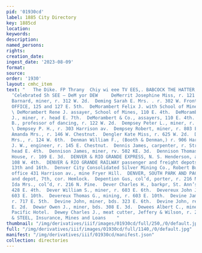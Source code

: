 ```yaml
---
pid: '01930cd'
label: 1885 City Directory
key: 1885cd
location: 
keywords: 
description: 
named_persons: 
rights: 
creation_date: 
ingest_date: '2023-08-09'
format: 
source: 
order: '1930'
layout: cmhc_item
text: "   The Dike. FP Thrany  Chiy wi eee TV EES,. BABCOCK THE HATTER, Wilson Bros.
  ‘Celebrated Sh SEE — DeM yor DEW     DeMerrit Josephine Miss, r. 121 W. 2d.  Demichelle
  Barnard, miner, r. 312 W. 2d.  Deming Sarah E. Mrs. . r. 302 W. Front.  DEMOCRAT
  OFFICE, 125 and 127 E. 5th.  DeMorambert Felix J. with School of Mines, 110 E. 4th.
  \ DeMorambert Rene J. assayer, School of Mines, 110 E. 4th.  DeMorambert Theophile
  J., miner, r. head E. 7th.  DeMorambert & Co., assayers, 110 E. 4th.  Dempsey Edward
  B., professor of dancing, r. 122 W. 2d.  Dempsey Peter L., miner, r. 217 W. 6th.
  \ Dempsey P. H., r. 303 Harrison av.  Dempsey Robert, miner, r. 803 E. 7th.  DeNeely
  Amanda Mrs., r. 146 W. Chestnut.  Dengler Kate Miss, r. 625 W. 2d.  Denman A. M.
  Mrs., r. 124 W. 6th.  Denman William F., (Booth & Denman,) r. 906 Harrison av.  Denneen
  J. W., engineer, r. 145 E. Chestnut.  Dennis James, carpenter, r. Stray Horse rd.,
  head E. 4th.  Dennison James, miner, rv. 502 KE. 3d.  Dennison Thomas, clk, Texas
  House, r. 109 E. 3d.  DENVER & RIO GRANDE EXPRESS, N. S. Henderson, agt., 106 and
  108 W. 4th.  DENVER & RIO GRANDE RAILWAY passenger and freight depots, Poplar, bet.
  13th and 16th.  Denver City Consolidated Silver Mining Co., Robert Bunsen, sup’t,
  office 431 Harrison av., mine Fryer Hill.  DENVER, SOUTH PARK AND PACIFIC RY., office
  and depot, 7th, cor. Hemlock.  Depention Gus, col’d, porter, r. 216 N. Pine.  Depention
  Ida Mrs., col’d, r. 216 N. Pine.  Dever Charles H., barkpr, St. Ann’s Rest, bds.
  428 E. 4th.  Dever William S., miner, r. 603 E. 6th.  Devereux John J. miner, r.
  603 E. 10th.  Devereux Thomas G., mining, r. 603 E. 10th.  Devine James, miner,
  r. 717 E. 5th.  Devine John, miner, bds. 323 E. 6th.  Devine John, restaurant, 112
  E. 2d.  Dewar Owen J., miner, bds. 308 E. 3d.  Dewees Albert C., miner, bds. Grand
  Pacific Hotel.  Dewey Charles J., meat cutter, Jeffery & Wilson, r. 214 W. 3d.  BUCK
  & STEEL, Insurance, Mines and Loans    "
thumbnail: "/img/derivatives/iiif/images/01930cd/full/250,/0/default.jpg"
full: "/img/derivatives/iiif/images/01930cd/full/1140,/0/default.jpg"
manifest: "/img/derivatives/iiif/01930cd/manifest.json"
collection: directories
---
```

